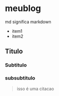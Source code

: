 # meublog

md significa markdown

- item1
- item2

## Titulo 

### Subtitulo

### subsubtitulo

> isso é uma citacao
